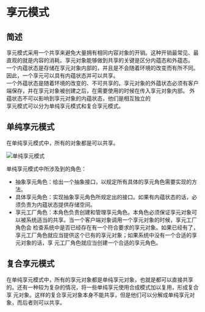 # 享元模式
## 简述
享元模式采用一个共享来避免大量拥有相同内容对象的开销。这种开销最常见、最直观的就是内容的消耗。享元对象能够做到共享的关键是区分内蕴态和外蕴态。 <br>
一个内蕴状态是存储在享元对象内部的，并且是不会随着环境的改变而有所不同。因此，一个享元可以具有内蕴状态并可以共享。<br>
一个外蕴状态是随着环境的改变的、不可共享的。享元对象的外蕴状态必须有客户端保存，并在享元对象被创建之后，在需要使用的时候在传入享元对象内部。
外蕴状态不可以影响到享元对象的内蕴状态，他们是相互独立的<br>
享元模式可以分为单纯享元模式和复合享元模式。<br>

## 单纯享元模式
在单纯享元模式中，所有的对象都是可以共享。<br>

![单纯享元模式](https://github.com/lzh984294471/designPattern/raw/master/pics/flyweight1.png)

单纯享元模式中所涉及到的角色：

* 抽象享元角色：给出一个抽象接口，以规定所有具体的享元角色需要实现的方法。
* 具体享元角色：实现抽象享元角色所规定出的接口。如果有内蕴状态的话，必须负责为内蕴状态提供存储空间。
* 享元工厂角色：本角色负责创建和管理享元角色。本角色必须保证享元对象可以被系统适当的共享。当一个客户端对象调用一个享元对象的时候，享元工厂角色会
检查系统中是否已经存在有一个符合要求的享元对象。如果已经有了，享元工厂角色就应当提供这个已有的享元对象；如果系统中没有一个合适的享元对象的话，享
元工厂角色就应当创建一个合适的享元角色。

## 复合享元模式

在单纯享元模式中，所有的享元对象都是单纯享元对象，也就是都可以直接共享的。还有一种较为复杂的情况，将一些单纯享元使用合成模式加以复用，形成复合享
元对象。这样的复合享元对象本身不能共享，但是他们可以分解成单纯享元对象，而后者则可以共享。<br>



